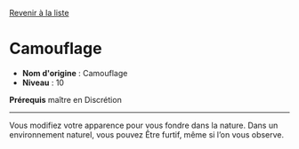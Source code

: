 [Revenir à la liste](..)

# Camouflage

 * **Nom d'origine** : Camouflage
 * **Niveau** : 10


<p><strong>Prérequis</strong> maître en Discrétion</p>
<hr>
<p>Vous modifiez votre apparence pour vous fondre dans la nature. Dans un environnement naturel, vous pouvez Être furtif, même si l’on vous observe.</p>